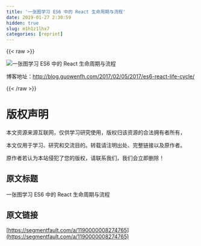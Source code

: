 ```yaml
---
title: '一张图学习 ES6 中的 React 生命周期与流程' 
date: 2019-01-27 2:30:59
hidden: true
slug: m1h1z1lhx7
categories: [reprint]
---
```


{{< raw >}}

                    
<p><span class="img-wrap"><img data-src="/img/remote/1460000008274768?w=1261&amp;h=1478" src="https://static.alili.tech/img/remote/1460000008274768?w=1261&amp;h=1478" alt="一张图学习 ES6 中的 React 生命周期与流程" title="一张图学习 ES6 中的 React 生命周期与流程" style="cursor: pointer; display: inline;"></span></p>
<p>博客地址：<a href="http://blog.guowenfh.com/2017/02/05/2017/es6-react-life-cycle/" rel="nofollow noreferrer" target="_blank">http://blog.guowenfh.com/2017/02/05/2017/es6-react-life-cycle/</a></p>

                
{{< /raw >}}

# 版权声明
本文资源来源互联网，仅供学习研究使用，版权归该资源的合法拥有者所有，

本文仅用于学习、研究和交流目的。转载请注明出处、完整链接以及原作者。

原作者若认为本站侵犯了您的版权，请联系我们，我们会立即删除！

## 原文标题
一张图学习 ES6 中的 React 生命周期与流程

## 原文链接
[https://segmentfault.com/a/1190000008274765](https://segmentfault.com/a/1190000008274765)

